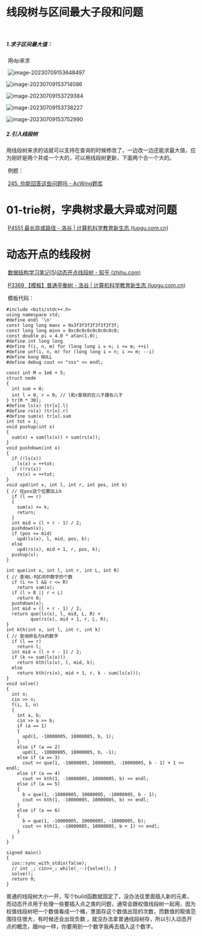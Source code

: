 

# 线段树与区间最大子段和问题

​		

##### 		1.求子区间最大值：

​				用dp来求

​				![image-20230709153648497](C:\Users\大食\AppData\Roaming\Typora\typora-user-images\image-20230709153648497.png)

![image-20230709153714086](C:\Users\大食\AppData\Roaming\Typora\typora-user-images\image-20230709153714086.png)

![image-20230709153729384](C:\Users\大食\AppData\Roaming\Typora\typora-user-images\image-20230709153729384.png)

![image-20230709153738227](C:\Users\大食\AppData\Roaming\Typora\typora-user-images\image-20230709153738227.png)

![image-20230709153752990](C:\Users\大食\AppData\Roaming\Typora\typora-user-images\image-20230709153752990.png)



##### 2.引入线段树

​		用线段树来求的话就可以支持在查询的时候修改了，一边改一边还能求最大值，应为刚好是两个并成一个大的，可以用线段树更新，下面两个合一个大的。

​		例题：

​		[245. 你能回答这些问题吗 - AcWing题库](https://www.acwing.com/problem/content/description/246/)







# 01-trie树，字典树求最大异或对问题

​				[P4551 最长异或路径 - 洛谷 | 计算机科学教育新生态 (luogu.com.cn)](https://www.luogu.com.cn/problem/P4551)









# 动态开点的线段树

​				[数据结构学习笔记(5)动态开点线段树 - 知乎 (zhihu.com)](https://zhuanlan.zhihu.com/p/559047943)

​				[P3369 【模板】普通平衡树 - 洛谷 | 计算机科学教育新生态 (luogu.com.cn)](https://www.luogu.com.cn/problem/P3369)

​				模板代码：

```
#include <bits/stdc++.h>
using namespace std;
#define endl '\n'
const long long maxx = 0x3f3f3f3f3f3f3f3f;
const long long minn = 0xc0c0c0c0c0c0c0c0;
const double pi = 4.0 * atan(1.0);
#define int long long
#define f(i, n, m) for (long long i = n; i <= m; ++i)
#define unf(i, n, m) for (long long i = n; i >= m; --i)
#define kong NULL
#define debug cout << "sss" << endl;

const int M = 1e6 + 5;
struct node
{
  int sum = 0;
  int l = 0, r = 0; // l和r是我的左儿子跟右儿子
} tr[M * 30];
#define ls(x) (tr[x].l)
#define rs(x) (tr[x].r)
#define sum(x) tr[x].sum
int tot = 1;
void pushup(int x)
{
  sum(x) = sum(ls(x)) + sum(rs(x));
}
void pushdown(int x)
{
  if (!ls(x))
    ls(x) = ++tot;
  if (!rs(x))
    rs(x) = ++tot;
}
void upd(int x, int l, int r, int pos, int k)
{ // 在pos这个位置加上k
  if (l == r)
  {
    sum(x) += k;
    return;
  }
  int mid = (l + r - 1) / 2;
  pushdown(x);
  if (pos <= mid)
    upd(ls(x), l, mid, pos, k);
  else
    upd(rs(x), mid + 1, r, pos, k);
  pushup(x);
}

int que(int x, int l, int r, int L, int R)
{ // 查询L-R区间中数字的个数
  if (L <= l && r <= R)
    return sum(x);
  if (l > R || r < L)
    return 0;
  pushdown(x);
  int mid = (l + r - 1) / 2;
  return que(ls(x), l, mid, L, R) +
         que(rs(x), mid + 1, r, L, R);
}
int kth(int x, int l, int r, int k)
{ // 查询排名为k的数字
  if (l == r)
    return l;
  int mid = (l + r - 1) / 2;
  if (k <= sum(ls(x)))
    return kth(ls(x), l, mid, k);
  else
    return kth(rs(x), mid + 1, r, k - sum(ls(x)));
}
void solve()
{
  int n;
  cin >> n;
  f(i, 1, n)
  {
    int a, b;
    cin >> a >> b;
    if (a == 1)
    {
      upd(1, -10000005, 10000005, b, 1);
    }
    else if (a == 2)
      upd(1, -10000005, 10000005, b, -1);
    else if (a == 3)
      cout << que(1, -10000005, 10000005, -10000005, b - 1) + 1 << endl;
    else if (a == 4)
      cout << kth(1, -10000005, 10000005, b) << endl;
    else if (a == 5)
    {
      b = que(1, -10000005, 10000005, -10000005, b - 1);
      cout << kth(1, -10000005, 10000005, b) << endl;
    }
    else if (a == 6)
    {
      b = que(1, -10000005, 10000005, -10000005, b);
      cout << kth(1, -10000005, 10000005, b + 1) << endl;
    }
  }
}

signed main()
{
  ios::sync_with_stdio(false);
  // int _; cin>>_; while(_--){solve(); }
  solve();
  return 0;
}
```

​				普通的线段树大小一开，写个build函数就固定了，没办法往里面插入新的元素，而动态开点用于处理一些要插入点之类的问题，通常会跟权值线段树一起用，因为权值线段树吧一个数值看成一个桶，里面存这个数值出现的次数，而数值的取值范围往往很大，有时候还会出现负数 ，就没办法拿普通线段树存，所以引入动态开点的概念，跟mp一样，你要用到一个数字我再去插入这个数字。









​			



​				

